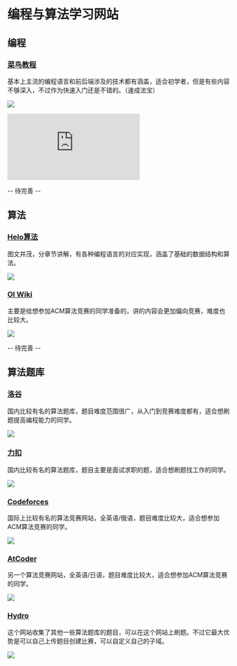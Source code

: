 # 编程与算法学习网站

## 编程

### [**菜鸟教程**](https://www.runoob.com/)
基本上主流的编程语言和前后端涉及的技术都有涵盖，适合初学者，但是有些内容不够深入，不过作为快速入门还是不错的。（速成法宝）
   
![](http://image.thum.io/get/https://www.runoob.com/)

![](http://image.thum.io/get/https://www.runoob.com/python3/python3-dictionary.html)

-- 待完善 --


## 算法

### [**Helo算法**](https://www.hello-algo.com/)
图文并茂，分章节讲解，有各种编程语言的对应实现，涵盖了基础的数据结构和算法。

![](http://image.thum.io/get/https://www.hello-algo.com/chapter_heap/heap/)

### [**OI Wiki**](https://oi.wiki/)
主要是给想参加ACM算法竞赛的同学准备的，讲的内容会更加偏向竞赛，难度也比较大。

![](http://image.thum.io/get/https://oi.wiki/graph/mst/)

-- 待完善 --


## 算法题库

### [**洛谷**](https://www.luogu.com.cn/)

国内比较有名的算法题库，题目难度范围很广，从入门到竞赛难度都有，适合想刷题提高编程能力的同学。

![](http://image.thum.io/get/https://www.luogu.com.cn/problem/P1000)  


### [**力扣**](https://leetcode.cn/)

国内比较有名的算法题库，题目主要是面试求职的题，适合想刷题找工作的同学。
   
![](http://image.thum.io/get/https://leetcode.cn/problems/longest-substring-without-repeating-characters/)

### [**Codeforces**](https://codeforces.com/)

国际上比较有名的算法竞赛网站，全英语/俄语，题目难度比较大，适合想参加ACM算法竞赛的同学。
   
![](http://image.thum.io/get/https://codeforces.com/problemset/problem/1914/E1)

### [**AtCoder**](https://atcoder.jp/)

另一个算法竞赛网站，全英语/日语，题目难度比较大，适合想参加ACM算法竞赛的同学。

![](http://image.thum.io/get/https://atcoder.jp/contests/agc065/tasks/agc065_a)


### [**Hydro**](https://hydro.ac/)
这个网站收集了其他一些算法题库的题目，可以在这个网站上刷题。不过它最大优势是可以自己上传题目创建比赛，可以自定义自己的子域。

![](http://image.thum.io/get/https://hydro.ac/p/SFCR2A)